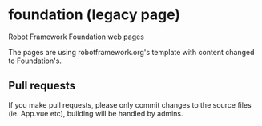 # foundation (legacy page)
Robot Framework Foundation web pages

The pages are using robotframework.org's template with content changed to Foundation's.

## Pull requests
If you make pull requests, please only commit changes to the source files (ie. App.vue etc), building will be handled by admins.
